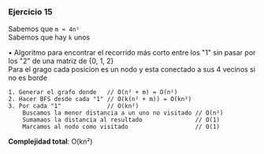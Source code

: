 ### Ejercicio 15
Sabemos que `m ≈ 4n²`\
Sabemos que hay `k` unos

• Algoritmo para encontrar el recorrido más corto entre los "1" sin pasar por los "2" de una matriz de {0, 1, 2}\
Para el grago cada posicion es un nodo y esta conectado a sus 4 vecinos si no es borde
```
1. Generar el grafo donde   // O(n² + m) = O(n²)
2. Hacer BFS desde cada "1" // O(k(n² + m)) = O(kn²)
3. Por cada "1"             // O(kn²)
    Buscamos la menor distancia a un uno no visitado // O(n²)
    Sumamaos la distancia al resultado               // O(1)
    Marcamos al nodo como visitado                   // O(1)
```
**Complejidad total**: O(kn²)